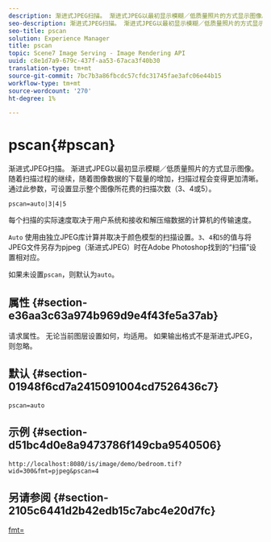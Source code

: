 ```yaml
---
description: 渐进式JPEG扫描。 渐进式JPEG以最初显示模糊／低质量照片的方式显示图像。 随着扫描过程的继续，随着图像数据的下载量的增加，扫描过程会变得更加清晰。 通过此参数，可设置显示整个图像所花费的扫描次数（3、4或5）。
seo-description: 渐进式JPEG扫描。 渐进式JPEG以最初显示模糊／低质量照片的方式显示图像。 随着扫描过程的继续，随着图像数据的下载量的增加，扫描过程会变得更加清晰。 通过此参数，可设置显示整个图像所花费的扫描次数（3、4或5）。
seo-title: pscan
solution: Experience Manager
title: pscan
topic: Scene7 Image Serving - Image Rendering API
uuid: c8e1d7a9-679c-437f-aa53-67aca3f40b30
translation-type: tm+mt
source-git-commit: 7bc7b3a86fbcdc57cfdc31745fae3afc06e44b15
workflow-type: tm+mt
source-wordcount: '270'
ht-degree: 1%

---
```



# pscan{#pscan}

渐进式JPEG扫描。 渐进式JPEG以最初显示模糊／低质量照片的方式显示图像。 随着扫描过程的继续，随着图像数据的下载量的增加，扫描过程会变得更加清晰。 通过此参数，可设置显示整个图像所花费的扫描次数（3、4或5）。

`pscan=auto|3|4|5`

每个扫描的实际速度取决于用户系统和接收和解压缩数据的计算机的传输速度。

`Auto` 使用由独立JPEG库计算并取决于颜色模型的扫描设置。`3`、`4`和`5`的值与将JPEG文件另存为pjpeg（渐进式JPEG）时在Adobe Photoshop找到的“扫描”设置相对应。

如果未设置`pscan`，则默认为`auto`。

## 属性 {#section-e36aa3c63a974b969d9e4f43fe5a37ab}

请求属性。 无论当前图层设置如何，均适用。 如果输出格式不是渐进式JPEG，则忽略。

## 默认 {#section-01948f6cd7a2415091004cd7526436c7}

`pscan=auto`

## 示例 {#section-d51bc4d0e8a9473786f149cba9540506}

`http://localhost:8080/is/image/demo/bedroom.tif?wid=300&fmt=pjpeg&pscan=4`

## 另请参阅 {#section-2105c6441d2b42edb15c7abc4e20d7fc}

[fmt=](../../../../../is-api/http-ref/image-serving-api-ref/c-http-protocol-reference/c-command-reference/r-is-http-fmt.md#reference-cdf10043423b45ba9fe15157fb3ae37a)
